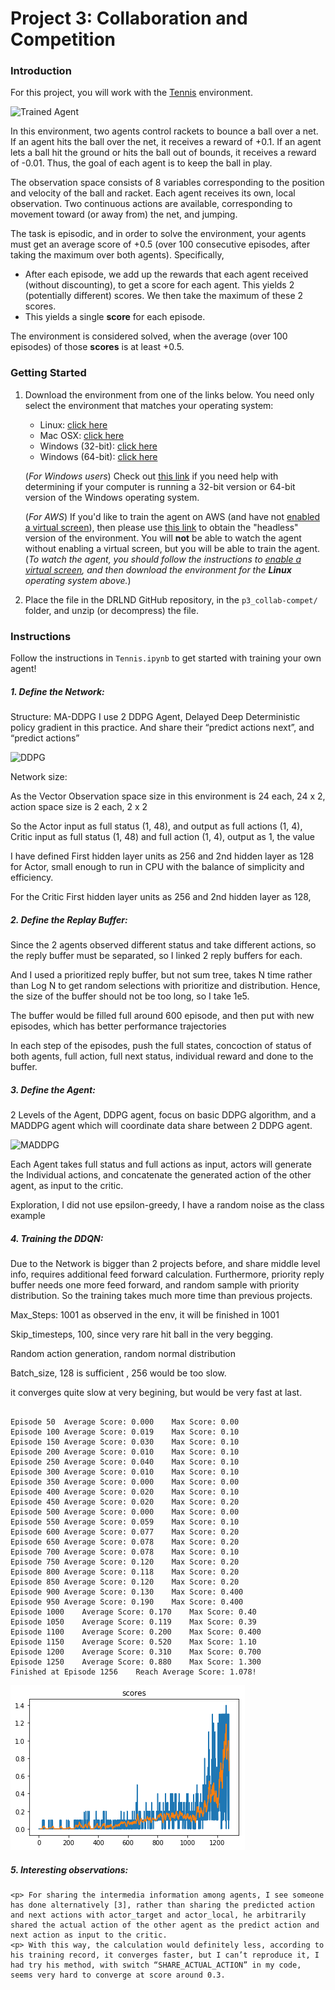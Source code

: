 [//]: # (Image References)

[image1]: https://video.udacity-data.com/topher/2018/May/5af7955a_tennis/tennis.png "Trained Agent"
[image2]: https://user-images.githubusercontent.com/10624937/42135622-e55fb586-7d12-11e8-8a54-3c31da15a90a.gif "Soccer"
[image3]: https://openai.com/content/images/2017/06/nipsdiagram_2.gif
[image4]: https://nervanasystems.github.io/coach/_images/ddpg.png
[image5]: record.png

# Project 3: Collaboration and Competition

### Introduction

For this project, you will work with the [Tennis](https://github.com/Unity-Technologies/ml-agents/blob/master/docs/Learning-Environment-Examples.md#tennis) environment.

![Trained Agent][image1]

In this environment, two agents control rackets to bounce a ball over a net. If an agent hits the ball over the net, it receives a reward of +0.1.  If an agent lets a ball hit the ground or hits the ball out of bounds, it receives a reward of -0.01.  Thus, the goal of each agent is to keep the ball in play.

The observation space consists of 8 variables corresponding to the position and velocity of the ball and racket. Each agent receives its own, local observation.  Two continuous actions are available, corresponding to movement toward (or away from) the net, and jumping. 

The task is episodic, and in order to solve the environment, your agents must get an average score of +0.5 (over 100 consecutive episodes, after taking the maximum over both agents). Specifically,

- After each episode, we add up the rewards that each agent received (without discounting), to get a score for each agent. This yields 2 (potentially different) scores. We then take the maximum of these 2 scores.
- This yields a single **score** for each episode.

The environment is considered solved, when the average (over 100 episodes) of those **scores** is at least +0.5.

### Getting Started

1. Download the environment from one of the links below.  You need only select the environment that matches your operating system:
    - Linux: [click here](https://s3-us-west-1.amazonaws.com/udacity-drlnd/P3/Tennis/Tennis_Linux.zip)
    - Mac OSX: [click here](https://s3-us-west-1.amazonaws.com/udacity-drlnd/P3/Tennis/Tennis.app.zip)
    - Windows (32-bit): [click here](https://s3-us-west-1.amazonaws.com/udacity-drlnd/P3/Tennis/Tennis_Windows_x86.zip)
    - Windows (64-bit): [click here](https://s3-us-west-1.amazonaws.com/udacity-drlnd/P3/Tennis/Tennis_Windows_x86_64.zip)
    
    (_For Windows users_) Check out [this link](https://support.microsoft.com/en-us/help/827218/how-to-determine-whether-a-computer-is-running-a-32-bit-version-or-64) if you need help with determining if your computer is running a 32-bit version or 64-bit version of the Windows operating system.

    (_For AWS_) If you'd like to train the agent on AWS (and have not [enabled a virtual screen](https://github.com/Unity-Technologies/ml-agents/blob/master/docs/Training-on-Amazon-Web-Service.md)), then please use [this link](https://s3-us-west-1.amazonaws.com/udacity-drlnd/P3/Tennis/Tennis_Linux_NoVis.zip) to obtain the "headless" version of the environment.  You will **not** be able to watch the agent without enabling a virtual screen, but you will be able to train the agent.  (_To watch the agent, you should follow the instructions to [enable a virtual screen](https://github.com/Unity-Technologies/ml-agents/blob/master/docs/Training-on-Amazon-Web-Service.md), and then download the environment for the **Linux** operating system above._)

2. Place the file in the DRLND GitHub repository, in the `p3_collab-compet/` folder, and unzip (or decompress) the file. 

### Instructions

Follow the instructions in `Tennis.ipynb` to get started with training your own agent!  


##### 1.	Define the Network:
Structure: MA-DDPG
I use 2 DDPG Agent, Delayed Deep Deterministic policy gradient in this practice. And share their “predict actions next”, and “predict actions”

![DDPG][image4]

Network size:
<p> As the Vector Observation space size in this environment is 24 each, 24 x 2, action space size is 2 each, 2 x 2
<p> So the Actor input as full status (1, 48), and output as full actions (1, 4), Critic input as full status (1, 48) and full action (1, 4), output as 1, the value
<p> I have defined First hidden layer units as 256 and 2nd hidden layer as 128 for Actor, small enough to run in CPU with the balance of simplicity and efficiency.
<p> For the Critic First hidden layer units as 256 and 2nd hidden layer as 128, 

##### 2.	Define the Replay Buffer:
<p> Since the 2 agents observed different status and take different actions, so the reply buffer must be separated, so I linked 2 reply buffers for each. 
<p> And I used a prioritized reply buffer, but not sum tree, takes N time rather than Log N to get random selections with prioritize and distribution. Hence, the size of the buffer should not be too long, so I take 1e5.
<p> The buffer would be filled full around 600 episode, and then put with new episodes, which has better performance trajectories
<p> In each step of the episodes, push the full states, concoction of status of both agents, full action, full next status, individual reward and done to the buffer.

##### 3.	Define the Agent:
<p> 2 Levels of the Agent, DDPG agent, focus on basic DDPG algorithm, and a MADDPG agent which will coordinate data share between 2 DDPG agent.

![MADDPG][image3]

<p> Each Agent takes full status and full actions as input, actors will generate the Individual actions, and concatenate the generated action of the other agent, as input to the critic.
<p> Exploration, I did not use epsilon-greedy, I have a random noise as the class example

##### 4.	Training the DDQN:
<p> Due to the Network is bigger than 2 projects before, and share middle level info, requires additional feed forward calculation. Furthermore, priority reply buffer needs one more feed forward, and random sample with priority distribution. So the training takes much more time than previous projects. 

<p> Max_Steps: 1001 as observed in the env, it will be finished in 1001
<p> Skip_timesteps, 100, since very rare hit ball in the very begging. 
<p> Random action generation, random normal distribution
<p> Batch_size, 128 is sufficient , 256 would be too slow.
<p> it converges quite slow at very begining, but would be very fast at last.
    
```

Episode 50	Average Score: 0.000	Max Score: 0.00
Episode 100	Average Score: 0.019	Max Score: 0.10
Episode 150	Average Score: 0.030	Max Score: 0.10
Episode 200	Average Score: 0.010	Max Score: 0.10
Episode 250	Average Score: 0.040	Max Score: 0.10
Episode 300	Average Score: 0.010	Max Score: 0.10
Episode 350	Average Score: 0.000	Max Score: 0.00
Episode 400	Average Score: 0.020	Max Score: 0.10
Episode 450	Average Score: 0.020	Max Score: 0.20
Episode 500	Average Score: 0.000	Max Score: 0.00
Episode 550	Average Score: 0.059	Max Score: 0.10
Episode 600	Average Score: 0.077	Max Score: 0.20
Episode 650	Average Score: 0.078	Max Score: 0.20
Episode 700	Average Score: 0.078	Max Score: 0.10
Episode 750	Average Score: 0.120	Max Score: 0.20
Episode 800	Average Score: 0.118	Max Score: 0.20
Episode 850	Average Score: 0.120	Max Score: 0.20
Episode 900	Average Score: 0.130	Max Score: 0.400
Episode 950	Average Score: 0.190	Max Score: 0.400
Episode 1000	Average Score: 0.170	Max Score: 0.40
Episode 1050	Average Score: 0.119	Max Score: 0.39
Episode 1100	Average Score: 0.200	Max Score: 0.400
Episode 1150	Average Score: 0.520	Max Score: 1.10
Episode 1200	Average Score: 0.310	Max Score: 0.700
Episode 1250	Average Score: 0.880	Max Score: 1.300
Finished at Episode 1256	Reach Average Score: 1.078!

```
![DDPG][image5]
    
##### 5.	Interesting observations:
    <p> For sharing the intermedia information among agents, I see someone has done alternatively [3], rather than sharing the predicted action and next actions with actor_target and actor_local, he arbitrarily shared the actual action of the other agent as the predict action and next action as input to the critic.
    <p> With this way, the calculation would definitely less, according to his training record, it converges faster, but I can’t reproduce it, I had try his method, with switch “SHARE_ACTUAL_ACTION” in my code, seems very hard to converge at score around 0.3.
